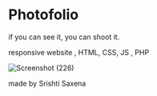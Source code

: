 # Photofolio
if you can see it, you can shoot it.


responsive website , HTML, CSS, JS , PHP


![Screenshot (226)](https://user-images.githubusercontent.com/107842697/217723927-852fcf9f-0977-4e9c-9408-df8bb8b123c2.png)


made by Srishti Saxena

